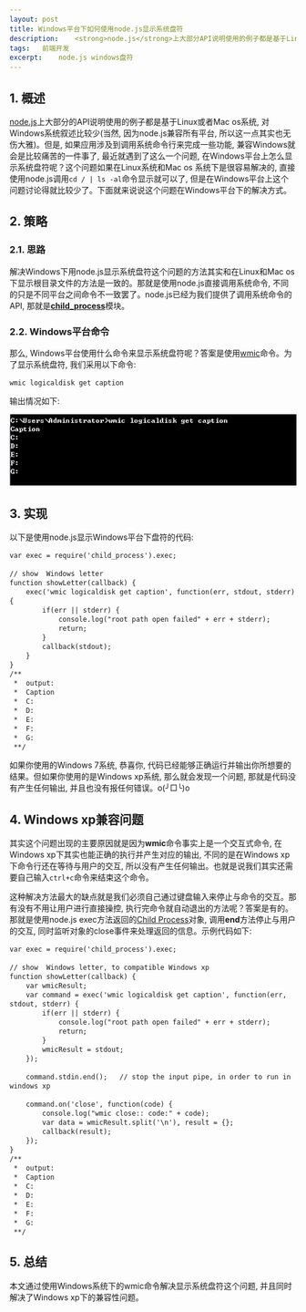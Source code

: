 ```yaml
---
layout: post
title: Windows平台下如何使用node.js显示系统盘符
description:	<strong>node.js</strong>上大部分API说明使用的例子都是基于Linux或者Mac os系统, 对Windows系统叙述比较少(当然, 因为node.js兼容所有平台, 所以这一点其实也无伤大雅)。但是, 如果应用涉及到调用系统命令行来完成一些功能, 兼容Windows就会是比较痛苦的一件事了, 最近就遇到了一个问题, 在Windows平台上怎么显示系统盘符呢？这个问题如果在Linux系统和Mac os 系统下是很容易解决的, 直接使用node.js调用cd / | ls -al命令显示就可以了, 但是在Windows平台上这个问题讨论得就比较少了。下面就来说说这个问题在Windows平台下的解决方式......
tags:	前端开发
excerpt:	node.js windows盘符
---
```

## 1. 概述

[node.js][]上大部分的API说明使用的例子都是基于Linux或者Mac os系统, 对Windows系统叙述比较少(当然, 因为node.js兼容所有平台, 所以这一点其实也无伤大雅)。但是, 如果应用涉及到调用系统命令行来完成一些功能, 兼容Windows就会是比较痛苦的一件事了, 最近就遇到了这么一个问题, 在Windows平台上怎么显示系统盘符呢？这个问题如果在Linux系统和Mac os 系统下是很容易解决的, 直接使用node.js调用```cd / | ls -al```命令显示就可以了, 但是在Windows平台上这个问题讨论得就比较少了。下面就来说说这个问题在Windows平台下的解决方式。

## 2. 策略
### 2.1. 思路
解决Windows下用node.js显示系统盘符这个问题的方法其实和在Linux和Mac os下显示根目录文件的方法是一致的。那就是使用node.js直接调用系统命令, 不同的只是不同平台之间命令不一致罢了。node.js已经为我们提供了调用系统命令的API, 那就是[**child_process**][]模块。

### 2.2. Windows平台命令
那么, Windows平台使用什么命令来显示系统盘符呢？答案是使用[wmic][]命令。为了显示系统盘符, 我们采用以下命令:
	
	wmic logicaldisk get caption

输出情况如下:

![Git Bash](/images/windowsletter/wmic.png)

## 3. 实现
以下是使用node.js显示Windows平台下盘符的代码:

	var exec = require('child_process').exec;

	// show  Windows letter
	function showLetter(callback) {
		exec('wmic logicaldisk get caption', function(err, stdout, stderr) {
	        if(err || stderr) {
	            console.log("root path open failed" + err + stderr);
	            return;
	        }
	        callback(stdout);
    	}
	}
	/**
	 *  output:
	 *  Caption
	 *  C:
	 *  D:
	 *  E:
	 *  F:
	 *  G:
	 **/

如果你使用的Windows 7系统, 恭喜你, 代码已经能够正确运行并输出你所想要的结果。但如果你使用的是Windows xp系统, 那么就会发现一个问题, 那就是代码没有产生任何输出, 并且也没有报任何错误。o(╯□╰)o

## 4. Windows xp兼容问题
其实这个问题出现的主要原因就是因为**wmic**命令事实上是一个交互式命令, 在Windows xp下其实也能正确的执行并产生对应的输出, 不同的是在Windows xp下命令行还在等待与用户的交互, 所以没有产生任何输出。也就是说我们其实还需要自己输入```ctrl+c```命令来结束这个命令。

这种解决方法最大的缺点就是我们必须自己通过键盘输入来停止与命令的交互。那有没有不用让用户进行直接操控, 执行完命令就自动退出的方法呢？答案是有的。那就是使用node.js exec方法返回的[Child Process][]对象, 调用**end**方法停止与用户的交互, 同时监听对象的close事件来处理返回的信息。示例代码如下:

	var exec = require('child_process').exec;

	// show  Windows letter, to compatible Windows xp
	function showLetter(callback) {
		var wmicResult;
	    var command = exec('wmic logicaldisk get caption', function(err, stdout, stderr) {
	        if(err || stderr) {
	            console.log("root path open failed" + err + stderr);
	            return;
	        }
	        wmicResult = stdout;
	    });

    	command.stdin.end();   // stop the input pipe, in order to run in windows xp

    	command.on('close', function(code) {
	        console.log("wmic close:: code:" + code);
	        var data = wmicResult.split('\n'), result = {};
	        callback(result);
    	});
	}
	/**
	 *  output:
	 *  Caption
	 *  C:
	 *  D:
	 *  E:
	 *  F:
	 *  G:
	 **/

## 5. 总结
本文通过使用Windows系统下的wmic命令解决显示系统盘符这个问题, 并且同时解决了Windows xp下的兼容性问题。

[node.js]: http://nodejs.org/
[**child_process**]: http://nodejs.org/api/child_process.html
[wmic]: https://en.wikipedia.org/wiki/Windows_Management_Instrumentation_Command-line
[Child Process]: http://nodejs.org/api/child_process.html#child_process_child_process